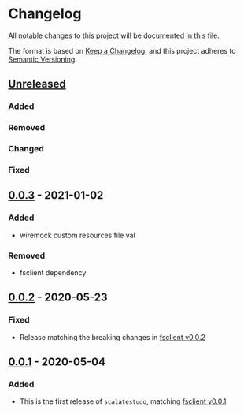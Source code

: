 # Changelog
All notable changes to this project will be documented in this file.

The format is based on [Keep a Changelog](https://keepachangelog.com/en/1.0.0/),
and this project adheres to [Semantic Versioning](https://semver.org/spec/v2.0.0.html).

## [Unreleased]

### Added
### Removed
### Changed
### Fixed

## [0.0.3] - 2021-01-02
### Added
- wiremock custom resources file val
### Removed
- fsclient dependency

## [0.0.2] - 2020-05-23
### Fixed
- Release matching the breaking changes in [fsclient v0.0.2](https://github.com/bartholomews/fsclient/releases/tag/v0.0.2)

## [0.0.1] - 2020-05-04
### Added
- This is the first release of `scalatestudo`, matching [fsclient v0.0.1](https://github.com/bartholomews/fsclient/releases/tag/v0.0.1)

[Unreleased]: https://github.com/bartholomews/scalatestudo/compare/v0.0.3...HEAD
[0.0.3]: https://github.com/bartholomews/scalatestudo/compare/v0.0.2...v0.0.3
[0.0.2]: https://github.com/bartholomews/scalatestudo/compare/v0.0.1...v0.0.2
[0.0.1]: https://github.com/bartholomews/scalatestudo/releases/tag/v0.0.1